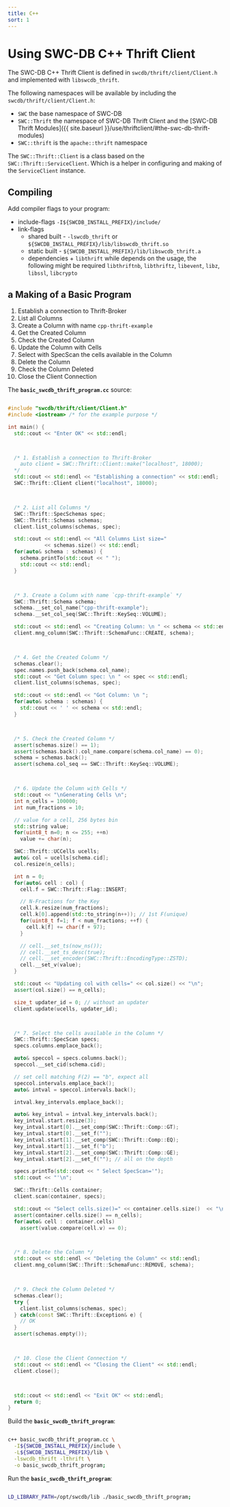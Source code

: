 ```yaml
---
title: C++
sort: 1
---
```



# Using SWC-DB C++ Thrift Client

The SWC-DB C++ Thrift Client is defined in ```swcdb/thrift/client/Client.h``` and implemented with ```libswcdb_thrift```.

The following namespaces will be available by including the ```swcdb/thrift/client/Client.h```:
  * ```SWC``` the base namespace of SWC-DB
  * ```SWC::Thrift``` the namespace of SWC-DB Thrift Client and the [SWC-DB Thrift Modules]({{ site.baseurl }}/use/thriftclient/#the-swc-db-thrift-modules)
  * ```SWC::thrift``` is the ```apache::thrift``` namespace

The ```SWC::Thrift::Client``` is a class based on the ```SWC::Thrift::ServiceClient```. Which is a helper in configuring and making of the `ServiceClient` instance.



## Compiling

Add compiler flags to your program:
* include-flags ```-I${SWCDB_INSTALL_PREFIX}/include/```
* link-flags
  * shared built - ```-lswcdb_thrift``` or ```${SWCDB_INSTALL_PREFIX}/lib/libswcdb_thrift.so```
  * static built - ```${SWCDB_INSTALL_PREFIX}/lib/libswcdb_thrift.a```
  * dependencies  +  ```libthrift``` while depends on the usage, the following might be required ```libthriftnb```, ```libthriftz```, ```libevent```, ```libz```, ```libssl```, ```libcrypto```


## a Making of a Basic Program
1. Establish a connection to Thrift-Broker
2. List all Columns
3. Create a Column with name `cpp-thrift-example`
4. Get the Created Column
5. Check the Created Column
6. Update the Column with Cells
7. Select with SpecScan the cells available in the Column
8. Delete the Column
9. Check the Column Deleted
10. Close the Client Connection


The **`basic_swcdb_thrift_program.cc`** source:
```cpp

#include "swcdb/thrift/client/Client.h"
#include <iostream> /* for the example purpose */

int main() {
  std::cout << "Enter OK" << std::endl;



  /* 1. Establish a connection to Thrift-Broker
    auto client = SWC::Thrift::Client::make("localhost", 18000);
  */
  std::cout << std::endl << "Establishing a connection" << std::endl;
  SWC::Thrift::Client client("localhost", 18000);



  /* 2. List all Columns */
  SWC::Thrift::SpecSchemas spec;
  SWC::Thrift::Schemas schemas;
  client.list_columns(schemas, spec);

  std::cout << std::endl << "All Columns List size="
            << schemas.size() << std::endl;
  for(auto& schema : schemas) {
    schema.printTo(std::cout << " ");
    std::cout << std::endl;
  }



  /* 3. Create a Column with name `cpp-thrift-example` */
  SWC::Thrift::Schema schema;
  schema.__set_col_name("cpp-thrift-example");
  schema.__set_col_seq(SWC::Thrift::KeySeq::VOLUME);

  std::cout << std::endl << "Creating Column: \n " << schema << std::endl;
  client.mng_column(SWC::Thrift::SchemaFunc::CREATE, schema);



  /* 4. Get the Created Column */
  schemas.clear();
  spec.names.push_back(schema.col_name);
  std::cout << "Get Column spec: \n " << spec << std::endl;
  client.list_columns(schemas, spec);

  std::cout << std::endl << "Got Column: \n ";
  for(auto& schema : schemas) {
    std::cout << ' ' << schema << std::endl;
  }



  /* 5. Check the Created Column */
  assert(schemas.size() == 1);
  assert(schemas.back().col_name.compare(schema.col_name) == 0);
  schema = schemas.back();
  assert(schema.col_seq == SWC::Thrift::KeySeq::VOLUME);



  /* 6. Update the Column with Cells */
  std::cout << "\nGenerating Cells \n";
  int n_cells = 100000;
  int num_fractions = 10;

  // value for a cell, 256 bytes bin
  std::string value;
  for(uint8_t n=0; n <= 255; ++n)
    value += char(n);

  SWC::Thrift::UCCells ucells;
  auto& col = ucells[schema.cid];
  col.resize(n_cells);

  int n = 0;
  for(auto& cell : col) {
    cell.f = SWC::Thrift::Flag::INSERT;

    // N-Fractions for the Key
    cell.k.resize(num_fractions);
    cell.k[0].append(std::to_string(n++)); // 1st F(unique)
    for(uint8_t f=1; f < num_fractions; ++f) {
      cell.k[f] += char(f + 97);
    }

    // cell.__set_ts(now_ns());
    // cell.__set_ts_desc(true);
    // cell.__set_encoder(SWC::Thrift::EncodingType::ZSTD);
    cell.__set_v(value);
  }

  std::cout << "Updating col with cells=" << col.size() << "\n";
  assert(col.size() == n_cells);

  size_t updater_id = 0; // without an updater
  client.update(ucells, updater_id);



  /* 7. Select the cells available in the Column */
  SWC::Thrift::SpecScan specs;
  specs.columns.emplace_back();

  auto& speccol = specs.columns.back();
  speccol.__set_cid(schema.cid);

  // set cell matching F(2) == "b", expect all
  speccol.intervals.emplace_back();
  auto& intval = speccol.intervals.back();

  intval.key_intervals.emplace_back();

  auto& key_intval = intval.key_intervals.back();
  key_intval.start.resize(3);
  key_intval.start[0].__set_comp(SWC::Thrift::Comp::GT);
  key_intval.start[0].__set_f("");
  key_intval.start[1].__set_comp(SWC::Thrift::Comp::EQ);
  key_intval.start[1].__set_f("b");
  key_intval.start[2].__set_comp(SWC::Thrift::Comp::GE);
  key_intval.start[2].__set_f(""); // all on the depth

  specs.printTo(std::cout << " Select SpecScan='");
  std::cout << "'\n";

  SWC::Thrift::Cells container;
  client.scan(container, specs);

  std::cout << "Select cells.size()=" << container.cells.size()  << "\n";
  assert(container.cells.size() == n_cells);
  for(auto& cell : container.cells)
    assert(value.compare(cell.v) == 0);



  /* 8. Delete the Column */
  std::cout << std::endl << "Deleting the Column" << std::endl;
  client.mng_column(SWC::Thrift::SchemaFunc::REMOVE, schema);



  /* 9. Check the Column Deleted */
  schemas.clear();
  try {
    client.list_columns(schemas, spec);
  } catch(const SWC::Thrift::Exception& e) {
    // OK
  }
  assert(schemas.empty());



  /* 10. Close the Client Connection */
  std::cout << std::endl << "Closing the Client" << std::endl;
  client.close();



  std::cout << std::endl << "Exit OK" << std::endl;
  return 0;
}

```




Build the **`basic_swcdb_thrift_program`**:
```bash

c++ basic_swcdb_thrift_program.cc \
  -I${SWCDB_INSTALL_PREFIX}/include \
  -L${SWCDB_INSTALL_PREFIX}/lib \
  -lswcdb_thrift -lthrift \
  -o basic_swcdb_thrift_program;
```



Run the **`basic_swcdb_thrift_program`**:
```bash

LD_LIBRARY_PATH=/opt/swcdb/lib ./basic_swcdb_thrift_program;
```


